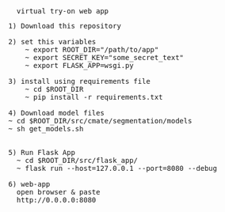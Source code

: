 <pre>
  virtual try-on web app
</pre>
<pre>
1) Download this repository
  
2) set this variables 
    ~ export ROOT_DIR="/path/to/app"
    ~ export SECRET_KEY="some_secret_text"
    ~ export FLASK_APP=wsgi.py
  
3) install using requirements file  
    ~ cd $ROOT_DIR
    ~ pip install -r requirements.txt

4) Download model files
~ cd $ROOT_DIR/src/cmate/segmentation/models
~ sh get_models.sh


5) Run Flask App
  ~ cd $ROOT_DIR/src/flask_app/
  ~ flask run --host=127.0.0.1 --port=8080 --debug

6) web-app
  open browser & paste 
  http://0.0.0.0:8080
</pre>
